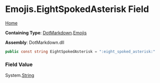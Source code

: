 # Emojis\.EightSpokedAsterisk Field

[Home](../../../README.md)

**Containing Type**: [DotMarkdown](../../README.md)\.[Emojis](../README.md)

**Assembly**: DotMarkdown\.dll

```csharp
public const string EightSpokedAsterisk = ":eight_spoked_asterisk:"
```

### Field Value

System\.[String](https://docs.microsoft.com/en-us/dotnet/api/system.string)